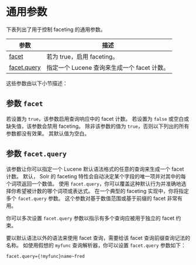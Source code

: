 # 通用参数

下表列出了用于控制 faceting 的通用参数。

|参数      |描述                  |
|---------|---------------------|
|[facet](#facet)|若为 true，启用 faceting。|
|[facet.query](#facet-query)|指定一个 Lucene 查询来生成一个 facet 计数。 |

这些参数由以下小节描述：

## <a name="facet"><a>参数 `facet`

若设置为 `true`，该参数启用查询响应中的 facet 计数。
若设置为 `false` 或空白或缺失值，该参数会禁用 faceting。
除非该参数的值为 `true`，否则以下列出的所有参数都没有效果。
其默认值为空白。

## <a name="facet-query"><a>参数 `facet.query`

该参数让你可以指定一个 Lucene 默认语法格式的任意的查询来生成一个 facet 计数。
默认， Solr 的 faceting 特性会自动决定某个字段的唯一项并对其中的每个词项返回一个数值。
使用 `facet.query`，你可以覆盖这种默认行为并准确地选择你希望被计数的哪个词项或表达式。
在一个典型的 faceting 实现中，你将指定多个 `facet.query` 参数。
这个参数对基于数值范围或基于前缀的 facet 非常有用。

你可以多次设置 `facet.query` 参数以指示有多个查询应被用于独立的 facet 约束。

要以默认语法以外的语法来使用 facet 查询，需要给该 facet 查询前缀查询记法的名称。
如使用假想的 `myfunc` 查询解析器，你可以设置 `facet.query` 参数如下：

```
facet.query={!myfunc}name~fred
```
